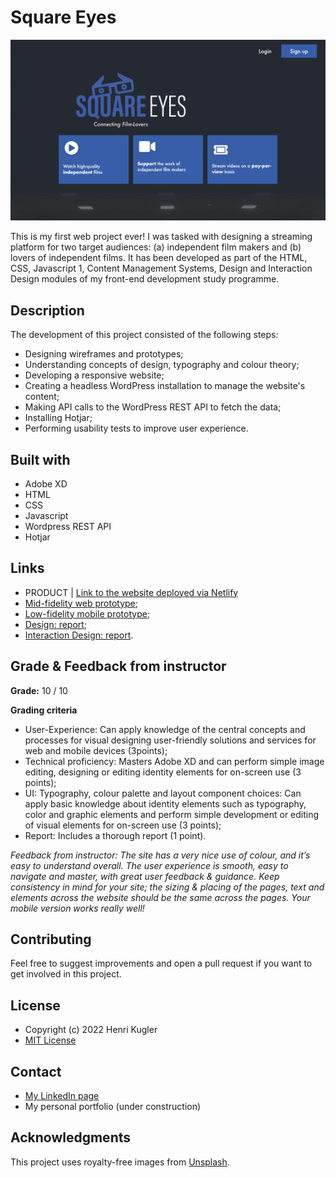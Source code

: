 # Square Eyes

![image](./assets/screenshot-square-eyes-1.jpg)

This is my first web project ever! I was tasked with designing a streaming platform for two target audiences: (a) independent film makers and (b) lovers of independent films. It has been developed as part of the HTML, CSS, Javascript 1, Content Management Systems, Design and Interaction Design modules of my front-end development study programme.

## Description

The development of this project consisted of the following steps:

- Designing wireframes and prototypes;
- Understanding concepts of design, typography and colour theory;
- Developing a responsive website;
- Creating a headless WordPress installation to manage the website's content;
- Making API calls to the WordPress REST API to fetch the data;
- Installing Hotjar;
- Performing usability tests to improve user experience.

## Built with

- Adobe XD
- HTML
- CSS
- Javascript
- Wordpress REST API
- Hotjar

## Links

- PRODUCT | [Link to the website deployed via Netlify](https://flamboyant-kepler-31f987.netlify.app/index.html)
- [Mid-fidelity web prototype](https://xd.adobe.com/view/b9dfe27d-9705-4288-8e0a-04802ff3849d-ec8c/);
- [Low-fidelity mobile prototype](https://xd.adobe.com/view/de1c8982-7250-447a-b29c-4a72defd56ff-8b4f/);
- [Design: report](https://shared-assets.adobe.com/link/0b4ad6f6-64fa-460b-4458-ea1e81943740);
- [Interaction Design: report](https://shared-assets.adobe.com/link/0f31874a-4d47-44f8-6693-13c8b2b2c257).

## Grade & Feedback from instructor

**Grade:** 10 / 10

**Grading criteria**

- User-Experience: Can apply knowledge of the central concepts and processes for visual designing user-friendly solutions and services for web and mobile devices (3points);
- Technical proficiency: Masters Adobe XD and can perform simple image editing, designing or editing identity elements for on-screen use (3 points);
- UI: Typography, colour palette and layout component choices: Can apply basic knowledge about identity elements such as typography, color and graphic elements and perform simple development or editing of visual elements for on-screen use (3 points);
- Report: Includes a thorough report (1 point).

_Feedback from instructor: The site has a very nice use of colour, and it’s easy to understand overall. The user experience is smooth, easy to navigate and master, with great user feedback & guidance. Keep consistency in mind for your site; the sizing & placing of the pages, text and elements across the website should be the same across the pages. Your mobile version works really well!_

## Contributing

Feel free to suggest improvements and open a pull request if you want to get involved in this project.

## License

- Copyright (c) 2022 Henri Kugler
- [MIT License](/LICENSE)

## Contact

- [My LinkedIn page](https://www.linkedin.com/in/henri-kugler-78218422b/)
- My personal portfolio (under construction)

## Acknowledgments

This project uses royalty-free images from [Unsplash](https://unsplash.com).
